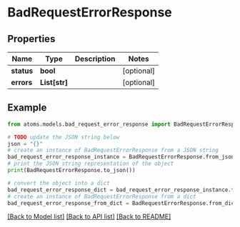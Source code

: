 # BadRequestErrorResponse


## Properties

Name | Type | Description | Notes
------------ | ------------- | ------------- | -------------
**status** | **bool** |  | [optional] 
**errors** | **List[str]** |  | [optional] 

## Example

```python
from atoms.models.bad_request_error_response import BadRequestErrorResponse

# TODO update the JSON string below
json = "{}"
# create an instance of BadRequestErrorResponse from a JSON string
bad_request_error_response_instance = BadRequestErrorResponse.from_json(json)
# print the JSON string representation of the object
print(BadRequestErrorResponse.to_json())

# convert the object into a dict
bad_request_error_response_dict = bad_request_error_response_instance.to_dict()
# create an instance of BadRequestErrorResponse from a dict
bad_request_error_response_from_dict = BadRequestErrorResponse.from_dict(bad_request_error_response_dict)
```
[[Back to Model list]](../README.md#documentation-for-models) [[Back to API list]](../README.md#documentation-for-api-endpoints) [[Back to README]](../README.md)


